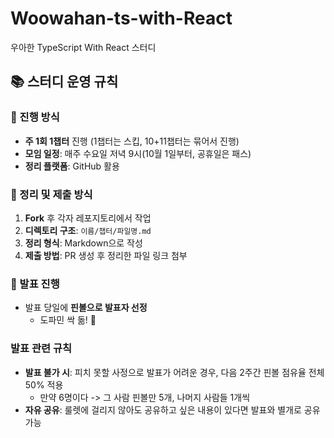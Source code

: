 # Woowahan-ts-with-React
우아한 TypeScript With React 스터디

## :books: 스터디 운영 규칙

### :date: 진행 방식
- **주 1회 1챕터** 진행 (1챕터는 스킵, 10+11챕터는 묶어서 진행)
- **모임 일정**: 매주 수요일 저녁 9시(10월 1일부터, 공휴일은 패스)
- **정리 플랫폼**: GitHub 활용

### :pencil: 정리 및 제출 방식
1. **Fork** 후 각자 레포지토리에서 작업
2. **디렉토리 구조**: `이름/챕터/파일명.md`
3. **정리 형식**: Markdown으로 작성
4. **제출 방법**: PR 생성 후 정리한 파일 링크 첨부

### :game_die: 발표 진행
- 발표 당일에 **핀볼으로 발표자 선정**
  - 도파민 싹 돎! :rocket:

### 발표 관련 규칙
- **발표 불가 시**: 피치 못할 사정으로 발표가 어려운 경우, 다음 2주간 핀볼 점유율 전체 50% 적용
  - 만약 6명이다 -> 그 사람 핀볼만 5개, 나머지 사람들 1개씩
- **자유 공유**: 룰렛에 걸리지 않아도 공유하고 싶은 내용이 있다면 발표와 별개로 공유 가능

